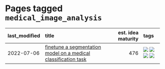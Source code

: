# Pages tagged `medical_image_analysis`

|last_modified|title|est. idea maturity|tags
|:---|:---|---:|:---|
|2022-07-06|[finetune a segmentation model on a medical classification task](../finetune_a_segmentation_model_on_a_medical_classification_task.md)|476|[![](https://img.shields.io/badge/tag-experimental-48fb29)](../tags/experimental.md) [![](https://img.shields.io/badge/tag-image_processing-cdef47)](../tags/image_processing.md) [![](https://img.shields.io/badge/tag-medical_image_analysis-f1c85)](../tags/medical_image_analysis.md) [![](https://img.shields.io/badge/tag-tooling-92ab1c)](../tags/tooling.md)|
